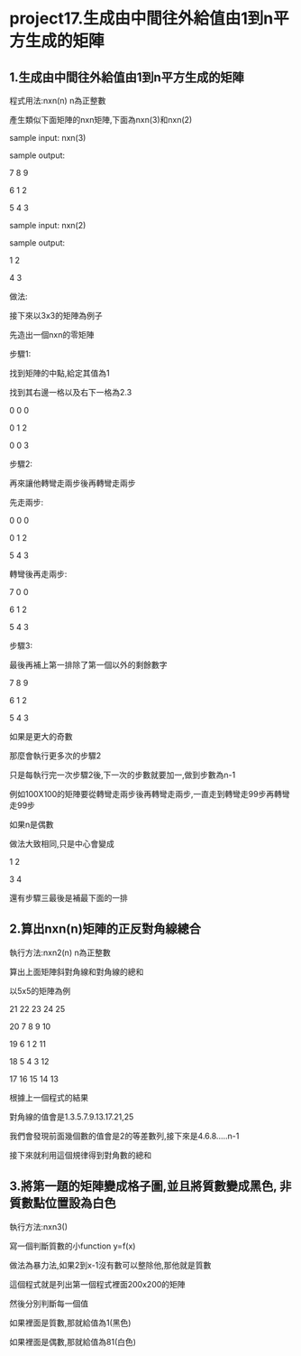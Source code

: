 # project17.生成由中間往外給值由1到n平方生成的矩陣

1.生成由中間往外給值由1到n平方生成的矩陣
-------

程式用法:nxn(n) n為正整數

產生類似下面矩陣的nxn矩陣,下面為nxn(3)和nxn(2)

sample input: nxn(3)

sample output:

7     8     9

6     1     2

5     4     3

sample input: nxn(2)

sample output:

1     2

4     3

做法:

接下來以3x3的矩陣為例子

先造出一個nxn的零矩陣


步驟1:

找到矩陣的中點,給定其值為1

找到其右邊一格以及右下一格為2.3

0     0     0

0     1     2

0     0     3

步驟2:

再來讓他轉彎走兩步後再轉彎走兩步

先走兩步:

0     0     0

0     1     2

5     4     3

轉彎後再走兩步:

7     0     0

6     1     2

5     4     3


步驟3:

最後再補上第一排除了第一個以外的剩餘數字

7     8     9

6     1     2

5     4     3

如果是更大的奇數

那麼會執行更多次的步驟2

只是每執行完一次步驟2後,下一次的步數就要加一,做到步數為n-1

例如100X100的矩陣要從轉彎走兩步後再轉彎走兩步,一直走到轉彎走99步再轉彎走99步

如果n是偶數

做法大致相同,只是中心會變成

1     2

3     4

還有步驟三最後是補最下面的一排

2.算出nxn(n)矩陣的正反對角線總合
--------

執行方法:nxn2(n)  n為正整數

算出上面矩陣斜對角線和對角線的總和

以5x5的矩陣為例


21      22      23      24      25

20      7        8        9       10

19      6        1        2        11

18      5        4        3        12

17      16      15      14      13


根據上一個程式的結果

對角線的值會是1.3.5.7.9.13.17.21,25

我們會發現前面幾個數的值會是2的等差數列,接下來是4.6.8.....n-1

接下來就利用這個規律得到對角數的總和

3.將第一題的矩陣變成格子圖,並且將質數變成黑色, 非質數點位置設為白色
------

執行方法:nxn3() 

寫一個判斷質數的小function y=f(x)

做法為暴力法,如果2到x-1沒有數可以整除他,那他就是質數

這個程式就是列出第一個程式裡面200x200的矩陣

然後分別判斷每一個值

如果裡面是質數,那就給值為1(黑色)

如果裡面是偶數,那就給值為81(白色)








